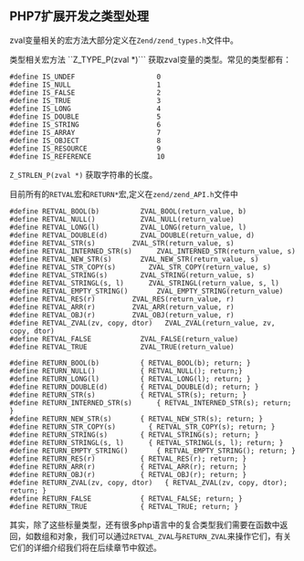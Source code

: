 ## PHP7扩展开发之类型处理
zval变量相关的宏方法大部分定义在```Zend/zend_types.h```文件中。

类型相关宏方法
``Z_TYPE_P(zval *)``` 获取zval变量的类型。常见的类型都有：


```
#define IS_UNDEF                    0
#define IS_NULL                     1
#define IS_FALSE                    2
#define IS_TRUE                     3
#define IS_LONG                     4
#define IS_DOUBLE                   5
#define IS_STRING                   6
#define IS_ARRAY                    7
#define IS_OBJECT                   8
#define IS_RESOURCE                 9
#define IS_REFERENCE                10
```
```Z_STRLEN_P(zval *)``` 获取字符串的长度。

目前所有的```RETVAL```宏和```RETURN*```宏,定义在```zend/zend_API.h```文件中


```
#define RETVAL_BOOL(b)          ZVAL_BOOL(return_value, b)
#define RETVAL_NULL()           ZVAL_NULL(return_value)
#define RETVAL_LONG(l)          ZVAL_LONG(return_value, l)
#define RETVAL_DOUBLE(d)        ZVAL_DOUBLE(return_value, d)
#define RETVAL_STR(s)         ZVAL_STR(return_value, s)
#define RETVAL_INTERNED_STR(s)      ZVAL_INTERNED_STR(return_value, s)
#define RETVAL_NEW_STR(s)       ZVAL_NEW_STR(return_value, s)
#define RETVAL_STR_COPY(s)        ZVAL_STR_COPY(return_value, s)
#define RETVAL_STRING(s)        ZVAL_STRING(return_value, s)
#define RETVAL_STRINGL(s, l)      ZVAL_STRINGL(return_value, s, l)
#define RETVAL_EMPTY_STRING()       ZVAL_EMPTY_STRING(return_value)
#define RETVAL_RES(r)         ZVAL_RES(return_value, r)
#define RETVAL_ARR(r)         ZVAL_ARR(return_value, r)
#define RETVAL_OBJ(r)         ZVAL_OBJ(return_value, r)
#define RETVAL_ZVAL(zv, copy, dtor)   ZVAL_ZVAL(return_value, zv, copy, dtor)
#define RETVAL_FALSE            ZVAL_FALSE(return_value)
#define RETVAL_TRUE             ZVAL_TRUE(return_value)

#define RETURN_BOOL(b)          { RETVAL_BOOL(b); return; }
#define RETURN_NULL()           { RETVAL_NULL(); return;}
#define RETURN_LONG(l)          { RETVAL_LONG(l); return; }
#define RETURN_DOUBLE(d)        { RETVAL_DOUBLE(d); return; }
#define RETURN_STR(s)           { RETVAL_STR(s); return; }
#define RETURN_INTERNED_STR(s)      { RETVAL_INTERNED_STR(s); return; }
#define RETURN_NEW_STR(s)       { RETVAL_NEW_STR(s); return; }
#define RETURN_STR_COPY(s)        { RETVAL_STR_COPY(s); return; }
#define RETURN_STRING(s)        { RETVAL_STRING(s); return; }
#define RETURN_STRINGL(s, l)      { RETVAL_STRINGL(s, l); return; }
#define RETURN_EMPTY_STRING()       { RETVAL_EMPTY_STRING(); return; }
#define RETURN_RES(r)           { RETVAL_RES(r); return; }
#define RETURN_ARR(r)           { RETVAL_ARR(r); return; }
#define RETURN_OBJ(r)           { RETVAL_OBJ(r); return; }
#define RETURN_ZVAL(zv, copy, dtor)   { RETVAL_ZVAL(zv, copy, dtor); return; }
#define RETURN_FALSE            { RETVAL_FALSE; return; }
#define RETURN_TRUE             { RETVAL_TRUE; return; }
```
其实，除了这些标量类型，还有很多php语言中的复合类型我们需要在函数中返回，如数组和对象，我们可以通过```RETVAL_ZVAL```与```RETURN_ZVAL```来操作它们，有关它们的详细介绍我们将在后续章节中叙述。